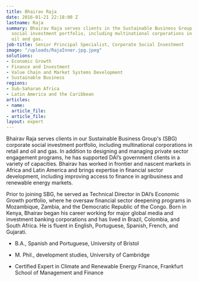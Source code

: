 ```yaml
---
title: Bhairav Raja
date: 2016-01-21 22:18:00 Z
lastname: Raja
summary: Bhairav Raja serves clients in the Sustainable Business Group's corporate
  social investment portfolio, including multinational corporations in retail and
  oil and gas.
job-title: Senior Principal Specialist, Corporate Social Investment
image: "/uploads/RajaInner.jpg.jpeg"
solutions:
- Economic Growth
- Finance and Investment
- Value Chain and Market Systems Development
- Sustainable Business
regions:
- Sub-Saharan Africa
- Latin America and the Caribbean
articles:
- name: 
  article_file: 
- article_file: 
layout: expert
---
```


Bhairav Raja serves clients in our Sustainable Business Group's (SBG) corporate social investment portfolio, including multinational corporations in retail and oil and gas. In addition to designing and managing private sector engagement programs, he has supported DAI’s government clients in a variety of capacities. Bhairav has worked in frontier and nascent markets in Africa and Latin America and brings expertise in financial sector development, including improving access to finance in agribusiness and renewable energy markets.

Prior to joining SBG, he served as Technical Director in DAI’s Economic Growth portfolio, where he oversaw financial sector deepening programs in Mozambique, Zambia, and the Democratic Republic of the Congo. Born in Kenya, Bhairav began his career working for major global media and investment banking corporations and has lived in Brazil, Colombia, and South Africa. He is fluent in English, Portuguese, Spanish, French, and Gujarati.

* B.A., Spanish and Portuguese, University of Bristol

* M. Phil., development studies, University of Cambridge

* Certified Expert in Climate and Renewable Energy Finance, Frankfurt School of Management and Finance